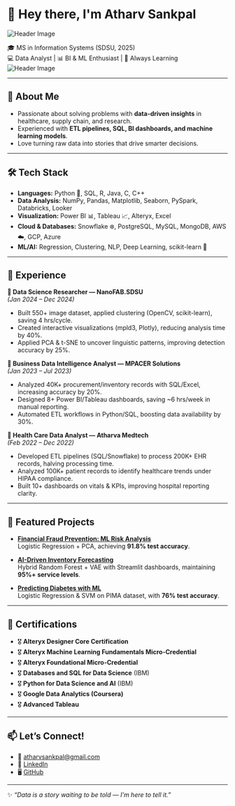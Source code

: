 # 👋 Hey there, I'm Atharv Sankpal  
![Header Image](https://github.com/atharvsankpal26/atharvsankpal26/blob/main/assets/header.png)  

🎓 MS in Information Systems (SDSU, 2025)  
💻 Data Analyst | 📊 BI & ML Enthusiast | 🚀 Always Learning  
![Header Image](https://github.com/atharvsankpal26/atharvsankpal26/blob/main/assets/header.png)  

---

## 🚀 About Me  
- Passionate about solving problems with **data-driven insights** in healthcare, supply chain, and research.  
- Experienced with **ETL pipelines, SQL, BI dashboards, and machine learning models**.  
- Love turning raw data into stories that drive smarter decisions.  

---

## 🛠️ Tech Stack  

- **Languages:** Python 🐍, SQL, R, Java, C, C++  
- **Data Analysis:** NumPy, Pandas, Matplotlib, Seaborn, PySpark, Databricks, Looker  
- **Visualization:** Power BI 📊, Tableau 📈, Alteryx, Excel  
- **Cloud & Databases:** Snowflake ❄️, PostgreSQL, MySQL, MongoDB, AWS ☁️, GCP, Azure  
- **ML/AI:** Regression, Clustering, NLP, Deep Learning, scikit-learn 🤖  

---

## 💼 Experience  

**🔹 Data Science Researcher — NanoFAB.SDSU**  
*(Jan 2024 – Dec 2024)*  
- Built 550+ image dataset, applied clustering (OpenCV, scikit-learn), saving 4 hrs/cycle.  
- Created interactive visualizations (mpld3, Plotly), reducing analysis time by 40%.  
- Applied PCA & t-SNE to uncover linguistic patterns, improving detection accuracy by 25%.  

**🔹 Business Data Intelligence Analyst — MPACER Solutions**  
*(Jan 2023 – Jul 2023)*  
- Analyzed 40K+ procurement/inventory records with SQL/Excel, increasing accuracy by 20%.  
- Designed 8+ Power BI/Tableau dashboards, saving ~6 hrs/week in manual reporting.  
- Automated ETL workflows in Python/SQL, boosting data availability by 30%.  

**🔹 Health Care Data Analyst — Atharva Medtech**  
*(Feb 2022 – Dec 2022)*  
- Developed ETL pipelines (SQL/Snowflake) to process 200K+ EHR records, halving processing time.  
- Analyzed 100K+ patient records to identify healthcare trends under HIPAA compliance.  
- Built 10+ dashboards on vitals & KPIs, improving hospital reporting clarity.  

---

## 📂 Featured Projects  

- **[Financial Fraud Prevention: ML Risk Analysis](#)**  
  Logistic Regression + PCA, achieving **91.8% test accuracy**.  

- **[AI-Driven Inventory Forecasting](#)**  
  Hybrid Random Forest + VAE with Streamlit dashboards, maintaining **95%+ service levels**.  

- **[Predicting Diabetes with ML](#)**  
  Logistic Regression & SVM on PIMA dataset, with **76% test accuracy**.  

---

## 🏅 Certifications  

- 🎖️ **Alteryx Designer Core Certification**  
- 🎖️ **Alteryx Machine Learning Fundamentals Micro-Credential**  
- 🎖️ **Alteryx Foundational Micro-Credential**  
- 🎖️ **Databases and SQL for Data Science** (IBM)  
- 🎖️ **Python for Data Science and AI** (IBM)  
- 🎖️ **Google Data Analytics (Coursera)**  
- 🎖️ **Advanced Tableau**  

---

## 📫 Let’s Connect!  

- 📧 [atharvsankpal@gmail.com](mailto:atharvsankpal@gmail.com)  
- 💼 [LinkedIn](https://www.linkedin.com/in/atharvsankpal/)  
- 🖥️ [GitHub](https://github.com/atharvsankpal26)  

---
✨ *“Data is a story waiting to be told — I’m here to tell it.”*  
